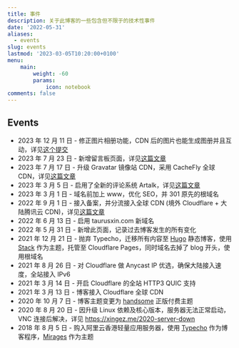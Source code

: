 ```yaml
---
title: 事件
description: 关于此博客的一些包含但不限于的技术性事件
date: '2022-05-31'
aliases:
  - events
slug: events
lastmod: '2023-03-05T10:20:00+0100'
menu:
    main: 
        weight: -60
        params:
            icon: notebook
comments: false
---
```


## Events

- 2023 年 12 月 11 日 - 修正图片相册功能，CDN 后的图片也能生成图册并且互动，详见[这个提交](https://gitlab.com/taurusxin/hugo/-/commit/48a7c9a3299dcae5e59345fa7d2e2961cb5a63ab)
- 2023 年 7 月 23 日 - 新增留言板页面，详见[这篇文章](https://www.taurusxin.com/new-message-board/)
- 2023 年 7 月 17 日 - 升级 Gravatar 镜像站 CDN，采用 CacheFly 全球 CDN，详见[这篇文章](https://www.taurusxin.com/gravatar/)
- 2023 年 3 月 5 日 - 启用了全新的评论系统 Artalk，详见[这篇文章](https://www.taurusxin.com/artalk-comment/)
- 2023 年 3 月 1 日 - 域名前加上 www，优化 SEO，并 301 原先的根域名
- 2022 年 9 月 1 日 - 接入备案，并分流接入全球 CDN (境外 Cloudflare + 大陆腾讯云 CDN)，详见[这篇文章](https://www.taurusxin.com/global-cdn-beian/)
- 2022 年 6 月 13 日 - 启用 taurusxin.com 新域名
- 2022 年 5 月 31 日 - 新增此页面，记录过去博客发生的所有变化
- 2021 年 12 月 21 日 - 抛弃 Typecho，迁移所有内容至 [Hugo](https://gohugo.io/) 静态博客，使用 [Stack](https://github.com/CaiJimmy/hugo-theme-stack) 作为主题，托管至 Cloudflare Pages，同时域名去掉了 blog 开头，使用根域名
- 2021 年 8 月 26 日  - 对 Cloudflare 做 Anycast IP 优选，确保大陆接入速度，全站接入 IPv6
- 2021 年 3 月 14 日 - 开启 Cloudflare 的全站 HTTP3 QUIC 支持
- 2021 年 3 月 13 日 - 博客接入 Cloudflare 全球 CDN
- 2020 年 10 月 7 日 - 博客主题变更为 [handsome](https://www.ihewro.com/archives/489/) 正版付费主题
- 2020 年 8 月 20 日 - 因升级 Linux 依赖及核心版本，服务器无法正常启动，VNC 连接后解决，详见 <https://xingez.me/2020-server-down>
- 2018 年 8 月 5 日 - 购入阿里云香港轻量应用服务器，使用 [Typecho](https://typecho.org/) 作为博客程序，[Mirages](https://get233.com/archives/mirages-intro.html) 作为主题
